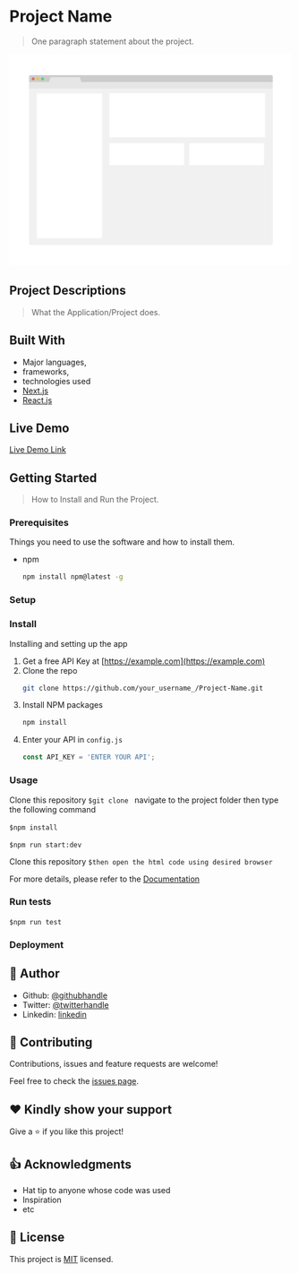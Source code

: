 # Project Name

> One paragraph statement about the project.

![screenshot](./app_screenshot.png)

## Project Descriptions

> What the Application/Project does.

## Built With

- Major languages,
- frameworks,
- technologies used
-  [Next.js](https://nextjs.org/)
-  [React.js](https://reactjs.org/)

## Live Demo

[Live Demo Link](https://livedemo.com)

## Getting Started

> How to Install and Run the Project.

### Prerequisites
Things you need to use the software and how to install them.
* npm
  ```sh
  npm install npm@latest -g
  ```

### Setup

### Install
Installing and setting up the app

1. Get a free API Key at [https://example.com](https://example.com)
2. Clone the repo
   ```sh
   git clone https://github.com/your_username_/Project-Name.git
   ```
3. Install NPM packages
   ```sh
   npm install
   ```
4. Enter your API in `config.js`
   ```js
   const API_KEY = 'ENTER YOUR API';
   ```

### Usage
Clone this repository 
 `$git clone ` 
 navigate to the project folder then type the following command

 `$npm install `
 
 `$npm run start:dev`

Clone this repository 
 `$then open the html code using desired browser` 
 
 For more details, please refer to the [Documentation](https://example.com)
 
### Run tests
`$npm run test `

### Deployment

## 👤 Author

- Github: [@githubhandle](https://github.com/githubhandle)
- Twitter: [@twitterhandle](https://twitter.com/twitterhandle)
- Linkedin: [linkedin](https://linkedin.com/linkedinhandle)

## 🤝 Contributing

Contributions, issues and feature requests are welcome!

Feel free to check the [issues page](issues/).

## :heart: Kindly show your support

Give a ⭐️ if you like this project!

## :thumbsup: Acknowledgments

- Hat tip to anyone whose code was used
- Inspiration
- etc

## 📝 License

This project is [MIT](lic.url) licensed.

